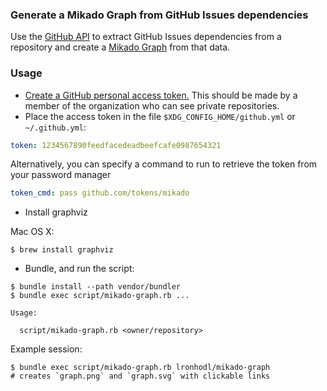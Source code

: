 ### Generate a Mikado Graph from GitHub Issues dependencies

Use the [GitHub API](https://developer.github.com/v3/) to extract GitHub Issues dependencies from a repository and create a [Mikado Graph](https://pragprog.com/magazines/2010-06/the-mikado-method) from that data.

### Usage

 - [Create a GitHub personal access token.](https://help.github.com/articles/creating-an-access-token-for-command-line-use/) This should be made by a member of the organization who can see private repositories.
 - Place the access token in the file `$XDG_CONFIG_HOME/github.yml` or `~/.github.yml`:

``` yaml
token: 1234567890feedfacedeadbeefcafe0987654321
```
Alternatively, you can specify a command to run to retrieve the token from your
password manager
``` yaml
token_cmd: pass github.com/tokens/mikado
```

 - Install graphviz

Mac OS X:

```
$ brew install graphviz
```

 - Bundle, and run the script:

```
$ bundle install --path vendor/bundler
$ bundle exec script/mikado-graph.rb ...

Usage:

  script/mikado-graph.rb <owner/repository>
```

Example session:

```
$ bundle exec script/mikado-graph.rb lronhodl/mikado-graph
# creates `graph.png` and `graph.svg` with clickable links
```

